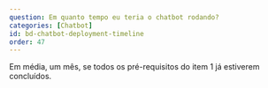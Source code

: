 ```yaml
---
question: Em quanto tempo eu teria o chatbot rodando?
categories: [Chatbot]
id: bd-chatbot-deployment-timeline
order: 47
---
```


Em média, um mês, se todos os pré-requisitos do item 1 já estiverem concluídos.